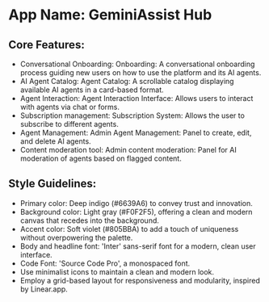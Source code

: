 # **App Name**: GeminiAssist Hub

## Core Features:

- Conversational Onboarding: Onboarding: A conversational onboarding process guiding new users on how to use the platform and its AI agents.
- AI Agent Catalog: Agent Catalog: A scrollable catalog displaying available AI agents in a card-based format.
- Agent Interaction: Agent Interaction Interface: Allows users to interact with agents via chat or forms.
- Subscription management: Subscription System: Allows the user to subscribe to different agents.
- Agent Management: Admin Agent Management: Panel to create, edit, and delete AI agents.
- Content moderation tool: Admin content moderation: Panel for AI moderation of agents based on flagged content.

## Style Guidelines:

- Primary color: Deep indigo (#6639A6) to convey trust and innovation.
- Background color: Light gray (#F0F2F5), offering a clean and modern canvas that recedes into the background.
- Accent color: Soft violet (#805BBA) to add a touch of uniqueness without overpowering the palette.
- Body and headline font: 'Inter' sans-serif font for a modern, clean user interface.
- Code Font: 'Source Code Pro', a monospaced font.
- Use minimalist icons to maintain a clean and modern look.
- Employ a grid-based layout for responsiveness and modularity, inspired by Linear.app.